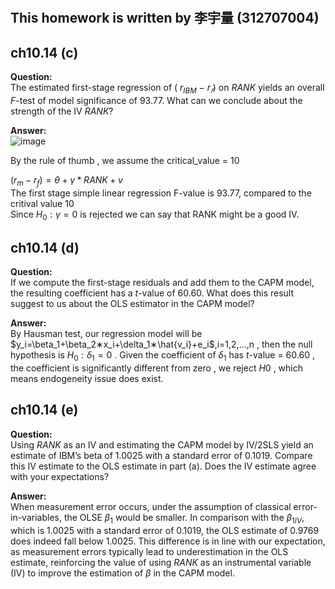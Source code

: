 #
## This homework is written by  李宇量 (312707004)
## ch10.14 (c)
**Question:**\
The estimated first-stage regression of ( $r_{IBM}$ − $r_𝑓$) on ${RANK}$ yields an overall $F$-test of model
significance of 93.77. What can we conclude about the strength of the IV $RANK$?  
  
**Answer:**  
![image](https://github.com/HWTeng-Course/202402-Financial-Econometrics/assets/102803318/52885d89-45c4-4687-b677-ac1dc776151f)  


By the rule of thumb , we assume the critical_value = 10 

  $(r_m-r_f) = \theta + \gamma * RANK + v$  
The first stage simple linear regression F-value is 93.77, compared to the critival value 10  
Since $H_0:\gamma=0$ is rejected we can say that RANK might be a good IV.   
## ch10.14 (d)  
**Question:**\
If we compute the first-stage residuals and add them to the CAPM model, the resulting coefficient
has a $t$-value of 60.60. What does this result suggest to us about the OLS estimator in the CAPM
model?  
  
**Answer:**\
By Hausman test, our regression model will be $y_i=\beta_1+\beta_2∗x_i+\delta_1∗\hat{v_i}+e_i$,i=1,2,...,n
, then the null hypothesis is $H_0:\delta_1=0$
. Given the coefficient of $\delta_1$ has $t$-value = 60.60 , the coefficient is significantly different from zero
, we reject $H0$
, which means endogeneity issue does exist.
## ch10.14 (e)
**Question:**\
Using $RANK$ as an IV and estimating the CAPM model by IV/2SLS yield an estimate of IBM’s
beta of 1.0025 with a standard error of 0.1019. Compare this IV estimate to the OLS estimate in
part (a). Does the IV estimate agree with your expectations?  

**Answer:**\
When measurement error occurs, under the assumption of classical error-in-variables, the OLSE $\beta_1$ would be smaller. In comparison with the $\beta_{1IV}$, which is 1.0025 with a standard error of 0.1019, the OLS estimate of 0.9769 does indeed fall below 1.0025. This difference is in line with our expectation, as measurement errors typically lead to underestimation in the OLS estimate, reinforcing the value of using $RANK$ as an instrumental variable (IV) to improve the estimation of $\beta$ in the CAPM model.
